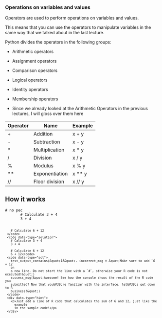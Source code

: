 ### Operations on variables and values

Operators are used to perform operations on variables and values.

This means that you can use the operators to manipulate variables in the same way that we talked about in the last lecture.


Python divides the operators in the following groups:

- Arithmetic operators
- Assignment operators
- Comparison operators
- Logical operators
- Identity operators
- Membership operators


- Since we already looked at the Arithmetic Operators in the previous lectures, I will gloss over them here

|Operator|Name|Example
|-|-|-|
|+|Addition|x + y|
|-|Subtraction|x - y
|*|Multiplication|x * y
|/|Division|x / y	|
|%|Modulus|x % y|
|**|Exponentiation|x ** y	 
|//|Floor division|x // y

<div class="exercise">
   <div class="title">
     <h2>How it works</h2>
   </div>
   <div data-datacamp-exercise data-lang="r" data-height="500">
     <code data-type="pre-exercise-code"># no pec</code>
     <code data-type="sample-code">
       # Calculate 3 + 4
       3 + 4

       # Calculate 6 + 12
     </code>
     <code data-type="solution">
       # Calculate 3 + 4
       3 + 4

       # Calculate 6 + 12
       6 + 12</code>
     <code data-type="sct">
       test_output_contains(&quot;18&quot;, incorrect_msg = &quot;Make sure to add `6 + 12`
       on
       a new line. Do not start the line with a `#`, otherwise your R code is not executed!&quot;)
       success_msg(&quot;Awesome! See how the console shows the result of the R code you
       submitted? Now that you&#39;re familiar with the interface, let&#39;s get down to R
       business!&quot;)
     </code>
     <div data-type="hint">
       <p>Just add a line of R code that calculates the sum of 6 and 12, just like the
         example
         in the sample code!</p>
     </div>
   </div>
 </div>
